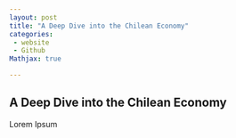 ```yaml
---
layout: post
title: "A Deep Dive into the Chilean Economy"
categories: 
 - website
 - Github
Mathjax: true

---
```


## A Deep Dive into the Chilean Economy
Lorem Ipsum
